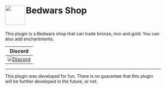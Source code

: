 <h1>Bedwars Shop<img src="https://t4.rbxcdn.com/e3ce663e14decd815aadd7ed922a5da4" height="64" width="64" align="left"></img></h1>
<br />

This plugin is a Bedwars shop that can trade bronze, iron and gold. You can also add enchantments.

| Discord |
| :---: |
| [![Discord](https://img.shields.io/discord/427520458523672587.svg?style=flat-square&label=discord&colorB=7289da)](https://discord.gg/DePY6v4)|

----------------------

This plugin was developed for fun. There is no guarantee that this plugin will be further developed in the future, or not.

